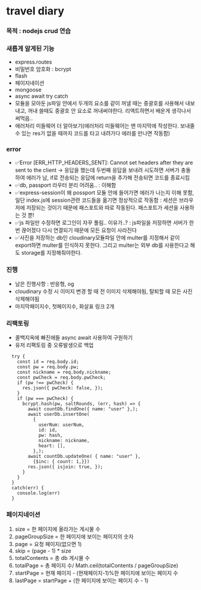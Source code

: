 # travel diary

### 목적 : nodejs crud 연습

### 새롭게 알게된 기능

- express.routes
- 비밀번호 암호화 : bcrypt
- flash
- 페이지네이션
- mongoose
- async await try catch
- 모듈을 모아둔 js파일 안에서 두개의 요소를 같이 꺼낼 때는 중괄호를 사용해서 내보내고, 꺼내 쓸때도 중괄호 안 요소로 꺼내써야한다. 리액트하면서 배운게 생각나서 써먹음..
- 에러처리 미들웨어 더 알아보기(에러처리 미들웨어는 맨 마지막에 작성한다. 보내줄 수 있는 res가 없을 때까지 코드를 타고 내려가다 에러를 만나면 작동함)

### error

- ✅Error [ERR_HTTP_HEADERS_SENT]: Cannot set headers after they are sent to the client -> 응답을 했는데 두번째 응답을 보내려 시도하면 서버가 충돌하여 에러가 남, if로 전송되는 응답에 return을 추가해 전송되면 코드를 종료시킴
- ✅db, passport 라우터 분리 어려움.. : 이해함
- ✅express-session이 왜 possport 모듈 안에 들어가면 에러가 나는지 이해 못함,일단 index.js에 session관련 코드들을 옮기면 정상적으로 작동함 : 세션은 브라우저에 저장되는 것이기 때문에 패스포트와 따로 작동된다. 패스포트가 세션을 사용하는 것 뿐!
- ✅js 파일만 수정하면 로그인이 자꾸 풀림.. 이유가..? : js파일을 저장하면 서버가 한번 끊어졌다 다시 연결되기 때문에 모든 요청이 사라진다
- ✅사진을 저장하는 db인 cloudinary모듈파일 안에 multer를 지정해서 같이 export하면 multer를 인식하지 못한다. 그리고 multer는 외부 db를 사용한다고 해도 storage를 지정해줘야한다.

### 진행

- 남은 진행사항 : 반응형, og
- cloudinary 수정 시 이미지 변경 할 때 전 이미지 삭제해야됨, 탈퇴할 때 모든 사진 삭제해야됨
- 마지막페이지수, 첫페이지수, 화살표 링크 2개

### 리팩토링

- 콜백지옥에 빠진애들 async await 사용하여 구원하기
- 유저 리팩토링 중 오류발생으로 백업

```
  try {
    const id = req.body.id;
    const pw = req.body.pw;
    const nickname = req.body.nickname;
    const pwCheck = req.body.pwCheck;
    if (pw !== pwCheck) {
      res.json({ pwCheck: false, });
    }
    if (pw === pwCheck) {
      bcrypt.hash(pw, saltRounds, (err, hash) => {
        await countDb.findOne({ name: "user" },);
        await userDb.insertOne(
          {
            userNum: userNum,
            id: id,
            pw: hash,
            nickname: nickname,
            heart: [],
          },);
        await countDb.updateOne( { name: "user" },
          {$inc: { count: 1,}})
        res.json({ isjoin: true, });
      }
    }
  }
  catch(err) {
    console.log(err)
  }
```

### 페이지네이션

1. size = 한 페이지에 올라가는 게시물 수
2. pageGroupSize = 한 페이지에 보이는 페이지의 숫자
3. page = 요청 페이지(없으면 1)
4. skip = (page - 1) \* size
5. totalContents = 총 db 게시물 수
6. totalPage = 총 페이지 수/ Math.ceil(totalContents / pageGroupSize)
7. startPage = 현재 페이지 - (현재페이지-1)%한 페이지에 보이는 페이지 수
8. lastPage = startPage + (한 페이지에 보이는 페이지 수 - 1)
